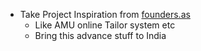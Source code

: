 - Take Project Inspiration from [founders.as](https://www.founders.as)
	- Like AMU online Tailor system etc
	- Bring this advance stuff to India